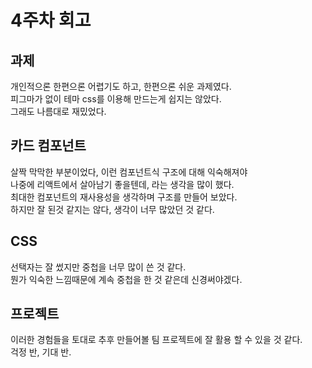 <!-- 여기에 4주차 회고 내용을 작성해주세요 -->

# 4주차 회고

## 과제

개인적으론 한편으론 어렵기도 하고, 한편으론 쉬운 과제였다.  
피그마가 없이 테마 css를 이용해 만드는게 쉽지는 않았다.  
그래도 나름대로 재밌었다.

## 카드 컴포넌트

살짝 막막한 부분이었다, 이런 컴포넌트식 구조에 대해 익숙해져야  
나중에 리액트에서 살아남기 좋을텐데, 라는 생각을 많이 했다.  
최대한 컴포넌트의 재사용성을 생각하며 구조를 만들어 보았다.  
하지만 잘 된것 같지는 않다, 생각이 너무 많았던 것 같다.

## CSS

선택자는 잘 썼지만 중첩을 너무 많이 쓴 것 같다.  
뭔가 익숙한 느낌때문에 계속 중첩을 한 것 같은데 신경써야겠다.

## 프로젝트

이러한 경험들을 토대로 추후 만들어볼 팀 프로젝트에 잘 활용 할 수 있을 것 같다.  
걱정 반, 기대 반.
